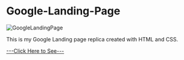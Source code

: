 # Google-Landing-Page

![GoogleLandingPage](https://user-images.githubusercontent.com/53233822/209429875-74e40d57-50b0-4f7b-af06-9eccdb64de02.PNG)

This is my Google Landing page replica  created with HTML and CSS.

<a href="https://bskasan.github.io/Google-Landing-Page/"> ---Click Here to See--- </a>
